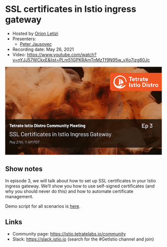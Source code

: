 # SSL certificates in Istio ingress gateway 

- Hosted by [Orion Letizi](https://twitter.com/orionletizi)
- Presenters:
  - [Peter Jausovec](https://twitter.com/pjausovec)
- Recording date: May 26, 2021
- Video: https://www.youtube.com/watch?v=nYJJ57WCkxE&list=PLm51GPKRAmTnMzTf9N95w_yXo7izg80Jc

![episode image](003.png)

## Show notes

In episode 3, we will talk about how to set up SSL certificates in your Istio ingress gateway. We’ll show you how to use self-signed certificates (and why you should never do this) and how to automate certificate management.

Demo script for all scenarios is [here](demo.md).

## Links

- Community page: https://istio.tetratelabs.io/community
- Slack: https://slack.istio.io (search for the #GetIstio channel and join)
